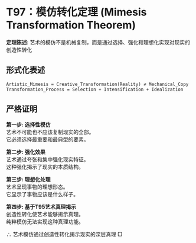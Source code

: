 # T97：模仿转化定理 (Mimesis Transformation Theorem)  

**定理陈述**: 艺术的模仿不是机械复制，而是通过选择、强化和理想化实现对现实的创造性转化  

## 形式化表述  
```  
Artistic_Mimesis = Creative_Transformation(Reality) ≠ Mechanical_Copy  
Transformation_Process = Selection + Intensification + Idealization  
```  

## 严格证明  

**第一步: 选择性模仿**  
艺术不可能也不应该复制现实的全部。  
它必须选择最重要和最典型的要素。  

**第二步: 强化效果**  
艺术通过夸张和集中强化现实特征。  
这种强化揭示了现实的本质结构。  

**第三步: 理想化处理**  
艺术呈现事物的理想形态。  
它显示了事物应该是什么样子。  

**第四步: 基于T95艺术真理揭示**  
创造性转化使艺术能够揭示真理。  
纯粹模仿无法实现这种真理功能。  

∴ 艺术模仿通过创造性转化揭示现实的深层真理 □  
